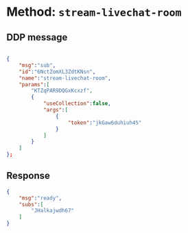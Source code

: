 # Method: `stream-livechat-room`

## DDP message

```json

{  
    "msg":"sub",
    "id":"6NctZomXL3ZdtKNsn",
    "name":"stream-livechat-room",
    "params":[  
        "KTZqPAR9DQGxKcxzf",
        {  
            "useCollection":false,
            "args":[  
                {  
                    "token":"jkGaw6duhiuh45"
                }
            ]
        }
    ]
};

```

## Response

```json
{
    "msg":"ready",
    "subs":[
        "JHalkajwdh67"
    ]
}
```
